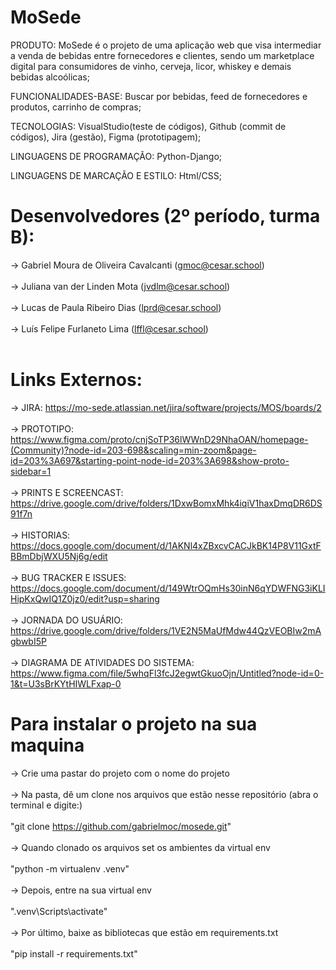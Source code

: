 # MoSede

PRODUTO: MoSede é o projeto de uma aplicação web que visa intermediar a venda de bebidas entre fornecedores e clientes, sendo um marketplace digital para consumidores de vinho, cerveja, licor, whiskey e demais bebidas alcoólicas;

FUNCIONALIDADES-BASE: Buscar por bebidas, feed de fornecedores e produtos, carrinho de compras;

TECNOLOGIAS: VisualStudio(teste de códigos), Github (commit de códigos), Jira (gestão), Figma (prototipagem);

LINGUAGENS DE PROGRAMAÇÃO: Python-Django;

LINGUAGENS DE MARCAÇÃO E ESTILO: Html/CSS;

# Desenvolvedores (2º período, turma B):
-> Gabriel Moura de Oliveira Cavalcanti (gmoc@cesar.school) <br/>
<br/>
-> Juliana van der Linden Mota (jvdlm@cesar.school) <br/>
<br/>
-> Lucas de Paula Ribeiro Dias (lprd@cesar.school) <br/>
<br/>
-> Luís Felipe Furlaneto Lima (lffl@cesar.school) <br/>
<br/>

# Links Externos:
-> JIRA: https://mo-sede.atlassian.net/jira/software/projects/MOS/boards/2 </br>
</br>
-> PROTOTIPO: https://www.figma.com/proto/cnjSoTP36lWWnD29NhaOAN/homepage-(Community)?node-id=203-698&scaling=min-zoom&page-id=203%3A697&starting-point-node-id=203%3A698&show-proto-sidebar=1 </br>
</br>
-> PRINTS E SCREENCAST: https://drive.google.com/drive/folders/1DxwBomxMhk4iqiV1haxDmqDR6DS91f7n </br>
</br>
-> HISTORIAS: https://docs.google.com/document/d/1AKNl4xZBxcvCACJkBK14P8V11GxtFBBmDbjWXU5Nj6g/edit </br>
</br>
-> BUG TRACKER E ISSUES: https://docs.google.com/document/d/149WtrOQmHs30inN6qYDWFNG3iKLIHipKxQwIQ1Z0jz0/edit?usp=sharing </br>
</br>
-> JORNADA DO USUÁRIO: https://drive.google.com/drive/folders/1VE2N5MaUfMdw44QzVEOBIw2mAgbwbI5P </br>
</br>
-> DIAGRAMA DE ATIVIDADES DO SISTEMA: https://www.figma.com/file/5whqFl3fcJ2egwtGkuoOjn/Untitled?node-id=0-1&t=U3sBrKYtHIWLFxap-0

# Para instalar o projeto na sua maquina
-> Crie uma pastar do projeto com o nome do projeto
<br/>
<br/>
-> Na pasta, dê um clone nos arquivos que estão nesse repositório (abra o terminal e digite:)
<br/>
<br/>
"git clone https://github.com/gabrielmoc/mosede.git"
<br/>
<br/>
-> Quando clonado os arquivos set os ambientes da virtual env
<br/>
<br/>
"python -m virtualenv .venv"
<br/>
<br/>
-> Depois, entre na sua virtual env
<br/>
<br/>
".venv\Scripts\activate"
<br/>
<br/>
-> Por último, baixe as bibliotecas que estão em requirements.txt
<br/>
<br/>
"pip install -r requirements.txt"
